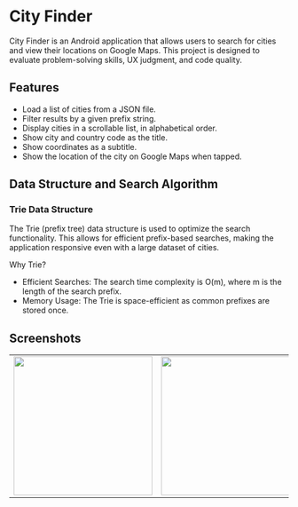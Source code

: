 # City Finder

City Finder is an Android application that allows users to search for cities and view their locations on Google Maps. This project is designed to evaluate problem-solving skills, UX judgment, and code quality.

## Features

- Load a list of cities from a JSON file.
- Filter results by a given prefix string.
- Display cities in a scrollable list, in alphabetical order.
- Show city and country code as the title.
- Show coordinates as a subtitle.
- Show the location of the city on Google Maps when tapped.

## Data Structure and Search Algorithm
### Trie Data Structure

The Trie (prefix tree) data structure is used to optimize the search functionality. This allows for efficient prefix-based searches, making the application responsive even with a large dataset of cities.

Why Trie?
- Efficient Searches: The search time complexity is O(m), where m is the length of the search prefix.
- Memory Usage: The Trie is space-efficient as common prefixes are stored once.

## Screenshots
<table>
  <tr>
    <td><img src="https://github.com/abdo-essam/Wallpapers/blob/master/screenshots/1.jpg" width="250"></td>
    <td><img src="https://github.com/abdo-essam/Wallpapers/blob/master/screenshots/2.jpg" width="250"></td>
    <td><img src="https://github.com/abdo-essam/Wallpapers/blob/master/screenshots/3.jpg" width="250"></td>
  </tr>
</table>
